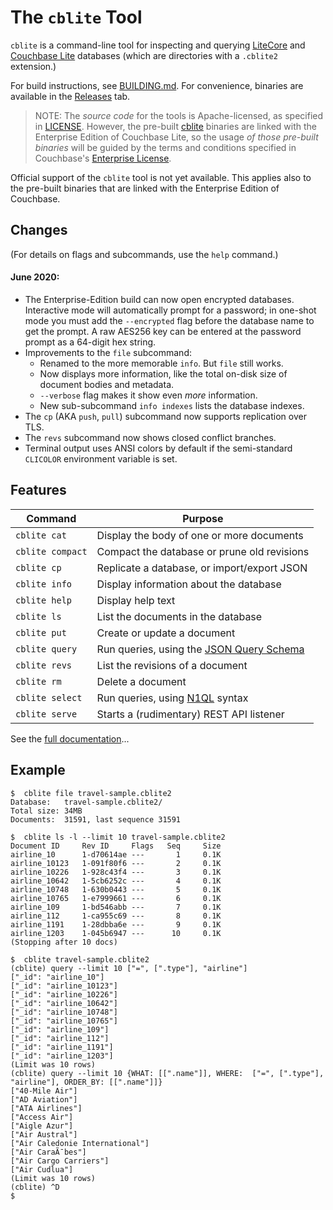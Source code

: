 # The `cblite` Tool

`cblite` is a command-line tool for inspecting and querying [LiteCore][LITECORE] and [Couchbase Lite][CBL] databases (which are directories with a `.cblite2` extension.)

For build instructions, see [BUILDING.md](BUILDING.md). For convenience, binaries are available in the [Releases](https://github.com/couchbaselabs/couchbase-mobile-tools/releases) tab.

> NOTE: The _source code_ for the tools is Apache-licensed, as specified in [LICENSE](https://github.com/couchbaselabs/couchbase-mobile-tools/blob/master/LICENSE). However, the pre-built [cblite](https://github.com/couchbaselabs/couchbase-mobile-tools/blob/master/README.cblite.md) binaries are linked with the Enterprise Edition of Couchbase Lite, so the usage _of those pre-built binaries_ will be guided by the terms and conditions specified in Couchbase's [Enterprise License](https://www.couchbase.com/ESLA01162020).

Official support of the `cblite` tool is not yet available. This applies also to the pre-built binaries that are linked with the Enterprise Edition of Couchbase.

## Changes

(For details on flags and subcommands, use the `help` command.)

#### June 2020:

* The Enterprise-Edition build can now open encrypted databases. Interactive mode will automatically prompt for a password; in one-shot mode you must add the `--encrypted` flag before the database name to get the prompt. A raw AES256 key can be entered at the password prompt as a 64-digit hex string.
* Improvements to the `file` subcommand:
  * Renamed to the more memorable `info`. But `file` still works.
  * Now displays more information, like the total on-disk size of document bodies and metadata.
  * `--verbose` flag makes it show even _more_ information.
  * New sub-subcommand `info indexes` lists the database indexes.
* The `cp` (AKA `push`, `pull`) subcommand now supports replication over TLS.
* The `revs` subcommand now shows closed conflict branches.
* Terminal output uses ANSI colors by default if the semi-standard `CLICOLOR` environment variable is set.

## Features

| Command        | Purpose |
|----------------|---------|
| `cblite cat`   | Display the body of one or more documents |
|`cblite compact` | Compact the database or prune old revisions |
| `cblite cp`    | Replicate a database, or import/export JSON |
| `cblite info`  | Display information about the database |
| `cblite help`  | Display help text |
| `cblite ls`    | List the documents in the database |
| `cblite put`   | Create or update a document |
| `cblite query` | Run queries, using the [JSON Query Schema][QUERY] |
| `cblite revs`  | List the revisions of a document |
| `cblite rm`    | Delete a document |
| `cblite select`| Run queries, using [N1QL][N1QL] syntax |
| `cblite serve` | Starts a (rudimentary) REST API listener |

See the [full documentation](Documentation.md)...

## Example

```
$  cblite file travel-sample.cblite2
Database:   travel-sample.cblite2/
Total size: 34MB
Documents:  31591, last sequence 31591

$  cblite ls -l --limit 10 travel-sample.cblite2
Document ID     Rev ID     Flags   Seq     Size
airline_10      1-d70614ae ---       1     0.1K
airline_10123   1-091f80f6 ---       2     0.1K
airline_10226   1-928c43f4 ---       3     0.1K
airline_10642   1-5cb6252c ---       4     0.1K
airline_10748   1-630b0443 ---       5     0.1K
airline_10765   1-e7999661 ---       6     0.1K
airline_109     1-bd546abb ---       7     0.1K
airline_112     1-ca955c69 ---       8     0.1K
airline_1191    1-28dbba6e ---       9     0.1K
airline_1203    1-045b6947 ---      10     0.1K
(Stopping after 10 docs)

$  cblite travel-sample.cblite2
(cblite) query --limit 10 ["=", [".type"], "airline"]
["_id": "airline_10"]
["_id": "airline_10123"]
["_id": "airline_10226"]
["_id": "airline_10642"]
["_id": "airline_10748"]
["_id": "airline_10765"]
["_id": "airline_109"]
["_id": "airline_112"]
["_id": "airline_1191"]
["_id": "airline_1203"]
(Limit was 10 rows)
(cblite) query --limit 10 {WHAT: [[".name"]], WHERE:  ["=", [".type"], "airline"], ORDER_BY: [[".name"]]}
["40-Mile Air"]
["AD Aviation"]
["ATA Airlines"]
["Access Air"]
["Aigle Azur"]
["Air Austral"]
["Air Caledonie International"]
["Air CaraÃ¯bes"]
["Air Cargo Carriers"]
["Air Cudlua"]
(Limit was 10 rows)
(cblite) ^D
$
```

[LITECORE]: https://github.com/couchbase/couchbase-lite-core
[CBL]: https://www.couchbase.com/products/lite
[QUERY]: https://github.com/couchbase/couchbase-lite-core/wiki/JSON-Query-Schema
[N1QL]: https://docs.couchbase.com/server/6.0/n1ql/n1ql-language-reference/index.html
